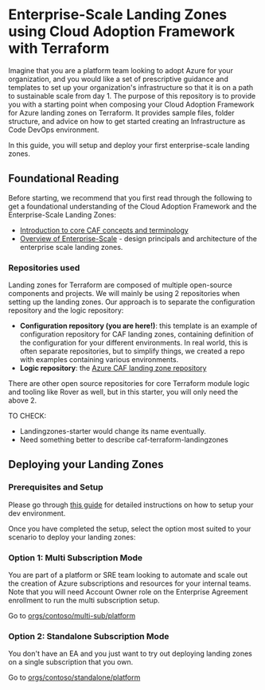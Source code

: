 # Enterprise-Scale Landing Zones using Cloud Adoption Framework with Terraform

Imagine that you are a platform team looking to adopt Azure for your organization, and you would like a set of prescriptive guidance and templates to set up your organization's infrastructure so that it is on a path to sustainable scale from day 1. The purpose of this repository is to provide you with a starting point when composing your Cloud Adoption Framework for Azure landing zones on Terraform. It provides sample files, folder structure, and advice on how to get started creating an Infrastructure as Code DevOps environment.

In this guide, you will setup and deploy your first enterprise-scale landing zones. 

## Foundational Reading 

Before starting, we recommend that you first read through the following to get a foundational understanding of the Cloud Adoption Framework and the Enterprise-Scale Landing Zones:

- [Introduction to core CAF concepts and terminology]() 
- [Overview of Enterprise-Scale](https://docs.microsoft.com/en-us/azure/cloud-adoption-framework/ready/enterprise-scale/) - design principals and architecture of the enterprise scale landing zones. 

### Repositories used

Landing zones for Terraform are composed of multiple open-source components and projects. We will mainly be using 2 repositories when setting up the landing zones. Our approach is to separate the configuration repository and the logic repository:

* **Configuration repository (you are here!)**: this template is an example of configuration repository for CAF landing zones, containing definition of the configuration for your different environments. In real world, this is often separate repositories, but to simplify things, we created a repo with examples containing various environments.
* **Logic repository**: the [Azure CAF landing zone repository](https://github.com/azure/caf-terraform-landingzones)

There are other open source repositories for core Terraform module logic and tooling like Rover as well, but in this starter, you will only need the above 2. 

TO CHECK:
- Landingzones-starter would change its name eventually.
- Need something better to describe caf-terraform-landingzones


## Deploying your Landing Zones

### Prerequisites and Setup

Please go through [this guide](./Setup.md) for detailed instructions on how to setup your dev environment. 

Once you have completed the setup, select the option most suited to your scenario to deploy your landing zones:

### Option 1: Multi Subscription Mode
You are part of a platform or SRE team looking to automate and scale out the creation of Azure subscriptions and resources for your internal teams. Note that you will need Account Owner role on the Enterprise Agreement enrollment to run the multi subscription setup.

Go to [orgs/contoso/multi-sub/platform](/orgs/contoso/multi-sub/platform/README.md)

### Option 2: Standalone Subscription Mode
You don't have an EA and you just want to try out deploying landing zones on a single subscription that you own.

Go to [orgs/contoso/standalone/platform](orgs/contoso/standalone/readme.md)


